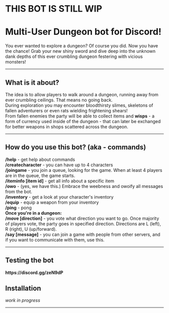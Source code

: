 # THIS BOT IS STILL WIP
# Multi-User Dungeon bot for Discord!

You ever wanted to explore a dungeon? Of course you did. Now you have the chance!
Grab your new shiny sword and dive deep into the unknown dank depths of this ever crumbling dungeon festering with vicious monsters!
<hr>
<h2>What is it about?</h2>
The idea is to allow players to walk around a dungeon, running away from ever crumbling ceilings. That means no going back.<br>
During exploration you may encounter bloodthirsty slimes, skeletons of fallen adventurers or even rats wielding frightening shears!<br>
From fallen enemies the party will be able to collect items and <b>wisps</b> - a form of currency used inside of the dungeon - that can 
later be exchanged for better weapons in shops scattered across the dungeon.
<hr>
<h2>How do you use this bot? (aka - commands)</h2>
<b>/help</b> - get help about commands<br>
<b>/createcharacter</b> - you can have up to 4 characters<br>
<b>/joingame</b> - you join a queue, looking for the game. When at least 4 players are in the queue, the game starts. <br>
<b>/iteminfo [item id]</b> - get all info about a specific item<br>
<b>/owo</b> - (yes, we have this.) Embrace the weebness and owoify all messages from the bot.<br>
<b>/inventory</b> - get a look at your character's inventory<br>
<b>/equip</b> - equip a weapon from your inventory<br>
<b>/ping</b> - pong<br>
<b>Once you're in a dungeon:</b><br>
<b>/move [direction]</b> - you vote what direction you want to go. Once majority of players vote, the party goes in specified direction. Directions are L (left), R (right), U (up/forward).<br>
<b>/say [message]</b> - you can join a game with people from other servers, and if you want to communicate with them, use this.<br>
<hr>
<h2>Testing the bot</h2>
<b>https://discord.gg/zeN9dP</b>
<h2>Installation</h2>
<i>work in progress</i>
<hr>

